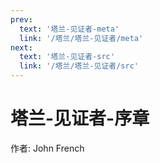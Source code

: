 ```yaml
---
prev:
  text: '塔兰-见证者-meta'
  link: '/塔兰/塔兰-见证者/meta'
next:
  text: '塔兰-见证者-src'
  link: '/塔兰/塔兰-见证者/src'
---
```


# 塔兰-见证者-序章

作者: John French
